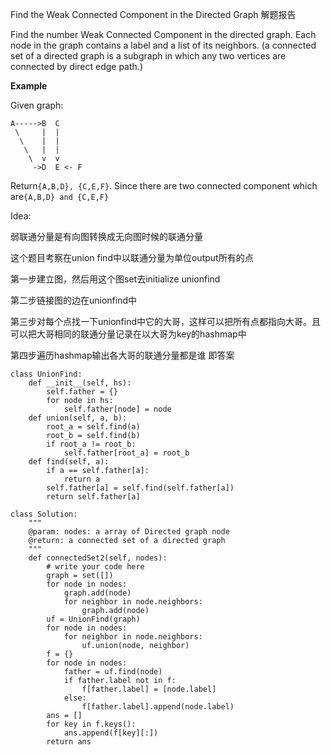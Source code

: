 Find the Weak Connected Component in the Directed Graph 解题报告

Find the number Weak Connected Component in the directed graph. Each node in the graph contains a label and a list of its neighbors. \(a connected set of a directed graph is a subgraph in which any two vertices are connected by direct edge path.\)

**Example**

Given graph:

```
A----->B  C
 \     |  | 
  \    |  |
   \   |  |
    \  v  v
     ->D  E <- F
```

Return`{A,B,D}, {C,E,F}`. Since there are two connected component which are`{A,B,D} and {C,E,F}`

Idea:

弱联通分量是有向图转换成无向图时候的联通分量

这个题目考察在union find中以联通分量为单位output所有的点

第一步建立图，然后用这个图set去initialize unionfind

第二步链接图的边在unionfind中

第三步对每个点找一下unionfind中它的大哥，这样可以把所有点都指向大哥。且可以把大哥相同的联通分量记录在以大哥为key的hashmap中

第四步遍历hashmap输出各大哥的联通分量都是谁 即答案

```
class UnionFind:
    def __init__(self, hs):
        self.father = {}
        for node in hs:
            self.father[node] = node
    def union(self, a, b):
        root_a = self.find(a)
        root_b = self.find(b)
        if root_a != root_b:
            self.father[root_a] = root_b
    def find(self, a):
        if a == self.father[a]:
            return a
        self.father[a] = self.find(self.father[a])
        return self.father[a]

class Solution:
    """
    @param: nodes: a array of Directed graph node
    @return: a connected set of a directed graph
    """
    def connectedSet2(self, nodes):
        # write your code here
        graph = set([])
        for node in nodes:
            graph.add(node)
            for neighbor in node.neighbors:
                graph.add(node)
        uf = UnionFind(graph)
        for node in nodes:
            for neighbor in node.neighbors:
                uf.union(node, neighbor)
        f = {}
        for node in nodes:
            father = uf.find(node)
            if father.label not in f:
                f[father.label] = [node.label]
            else:
                f[father.label].append(node.label)
        ans = []
        for key in f.keys():
            ans.append(f[key][:])
        return ans
```



